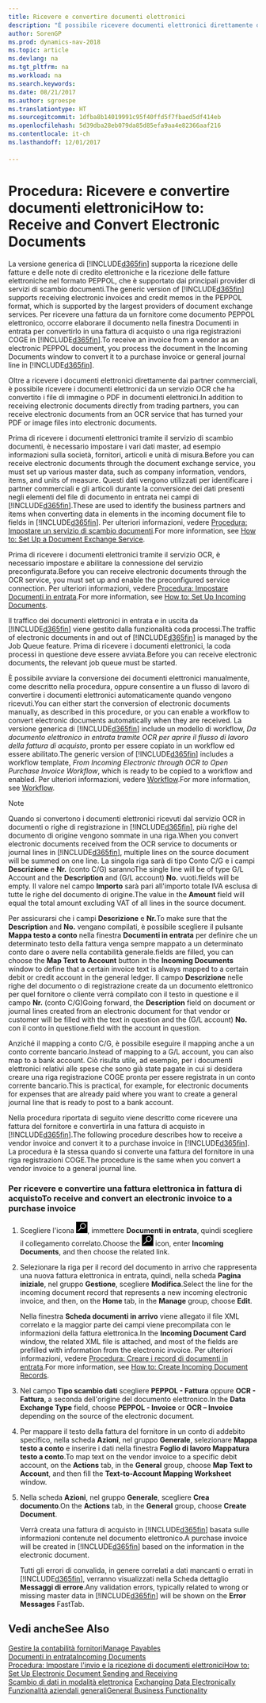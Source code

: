 ```yaml
---
title: Ricevere e convertire documenti elettronici
description: "È possibile ricevere documenti elettronici direttamente da partner commerciali o da un servizio OCR."
author: SorenGP
ms.prod: dynamics-nav-2018
ms.topic: article
ms.devlang: na
ms.tgt_pltfrm: na
ms.workload: na
ms.search.keywords: 
ms.date: 08/21/2017
ms.author: sgroespe
ms.translationtype: HT
ms.sourcegitcommit: 1dfba8b14019991c95f40ffd5f7fbaed5df414eb
ms.openlocfilehash: 5d39dba28eb079da85d85efa9aa4e82366aaf216
ms.contentlocale: it-ch
ms.lasthandoff: 12/01/2017

---
```

# <a name="how-to-receive-and-convert-electronic-documents"></a><span data-ttu-id="4a442-103">Procedura: Ricevere e convertire documenti elettronici</span><span class="sxs-lookup"><span data-stu-id="4a442-103">How to: Receive and Convert Electronic Documents</span></span>
<span data-ttu-id="4a442-104">La versione generica di [!INCLUDE[d365fin](includes/d365fin_md.md)] supporta la ricezione delle fatture e delle note di credito elettroniche e la ricezione delle fatture elettroniche nel formato PEPPOL, che è supportato dai principali provider di servizi di scambio documenti.</span><span class="sxs-lookup"><span data-stu-id="4a442-104">The generic version of [!INCLUDE[d365fin](includes/d365fin_md.md)] supports receiving electronic invoices and credit memos in the PEPPOL format, which is supported by the largest providers of document exchange services.</span></span> <span data-ttu-id="4a442-105">Per ricevere una fattura da un fornitore come documento PEPPOL elettronico, occorre elaborare il documento nella finestra Documenti in entrata per convertirlo in una fattura di acquisto o una riga registrazioni COGE in [!INCLUDE[d365fin](includes/d365fin_md.md)].</span><span class="sxs-lookup"><span data-stu-id="4a442-105">To receive an invoice from a vendor as an electronic PEPPOL document, you process the document in the Incoming Documents window to convert it to a purchase invoice or general journal line in [!INCLUDE[d365fin](includes/d365fin_md.md)].</span></span>

 <span data-ttu-id="4a442-106">Oltre a ricevere i documenti elettronici direttamente dai partner commerciali, è possibile ricevere i documenti elettronici da un servizio OCR che ha convertito i file di immagine o PDF in documenti elettronici.</span><span class="sxs-lookup"><span data-stu-id="4a442-106">In addition to receiving electronic documents directly from trading partners, you can receive electronic documents from an OCR service that has turned your PDF or image files into electronic documents.</span></span>  

 <span data-ttu-id="4a442-107">Prima di ricevere i documenti elettronici tramite il servizio di scambio documenti, è necessario impostare i vari dati master, ad esempio informazioni sulla società, fornitori, articoli e unità di misura.</span><span class="sxs-lookup"><span data-stu-id="4a442-107">Before you can receive electronic documents through the document exchange service, you must set up various master data, such as company information, vendors, items, and units of measure.</span></span> <span data-ttu-id="4a442-108">Questi dati vengono utilizzati per identificare i partner commerciali e gli articoli durante la conversione dei dati presenti negli elementi del file di documento in entrata nei campi di [!INCLUDE[d365fin](includes/d365fin_md.md)].</span><span class="sxs-lookup"><span data-stu-id="4a442-108">These are used to identify the business partners and items when converting data in elements in the incoming document file to fields in [!INCLUDE[d365fin](includes/d365fin_md.md)].</span></span> <span data-ttu-id="4a442-109">Per ulteriori informazioni, vedere [Procedura: Impostare un servizio di scambio documenti](across-how-to-set-up-a-document-exchange-service.md).</span><span class="sxs-lookup"><span data-stu-id="4a442-109">For more information, see [How to: Set Up a Document Exchange Service](across-how-to-set-up-a-document-exchange-service.md).</span></span>  

 <span data-ttu-id="4a442-110">Prima di ricevere i documenti elettronici tramite il servizio OCR, è necessario impostare e abilitare la connessione del servizio preconfigurata.</span><span class="sxs-lookup"><span data-stu-id="4a442-110">Before you can receive electronic documents through the OCR service, you must set up and enable the preconfigured service connection.</span></span> <span data-ttu-id="4a442-111">Per ulteriori informazioni, vedere [Procedura: Impostare Documenti in entrata](across-how-setup-income-documents.md).</span><span class="sxs-lookup"><span data-stu-id="4a442-111">For more information, see [How to: Set Up Incoming Documents](across-how-setup-income-documents.md).</span></span>  

 <span data-ttu-id="4a442-112">Il traffico dei documenti elettronici in entrata e in uscita da [!INCLUDE[d365fin](includes/d365fin_md.md)] viene gestito dalla funzionalità coda processi.</span><span class="sxs-lookup"><span data-stu-id="4a442-112">The traffic of electronic documents in and out of [!INCLUDE[d365fin](includes/d365fin_md.md)] is managed by the Job Queue feature.</span></span> <span data-ttu-id="4a442-113">Prima di ricevere i documenti elettronici, la coda processi in questione deve essere avviata.</span><span class="sxs-lookup"><span data-stu-id="4a442-113">Before you can receive electronic documents, the relevant job queue must be started.</span></span>  

 <span data-ttu-id="4a442-114">È possibile avviare la conversione dei documenti elettronici manualmente, come descritto nella procedura, oppure consentire a un flusso di lavoro di convertire i documenti elettronici automaticamente quando vengono ricevuti.</span><span class="sxs-lookup"><span data-stu-id="4a442-114">You can either start the conversion of electronic documents manually, as described in this procedure, or you can enable a workflow to convert electronic documents automatically when they are received.</span></span> <span data-ttu-id="4a442-115">La versione generica di [!INCLUDE[d365fin](includes/d365fin_md.md)] include un modello di workflow, *Da documento elettronico in entrata tramite OCR per aprire il flusso di lavoro della fattura di acquisto*, pronto per essere copiato in un workflow ed essere abilitato.</span><span class="sxs-lookup"><span data-stu-id="4a442-115">The generic version of [!INCLUDE[d365fin](includes/d365fin_md.md)] includes a workflow template, *From Incoming Electronic through OCR to Open Purchase Invoice Workflow*, which is ready to be copied to a workflow and enabled.</span></span> <span data-ttu-id="4a442-116">Per ulteriori informazioni, vedere [Workflow](across-workflow.md).</span><span class="sxs-lookup"><span data-stu-id="4a442-116">For more information, see [Workflow](across-workflow.md).</span></span>  

> [!NOTE]  
>  <span data-ttu-id="4a442-117">Quando si convertono i documenti elettronici ricevuti dal servizio OCR in documenti o righe di registrazione in [!INCLUDE[d365fin](includes/d365fin_md.md)], più righe del documento di origine vengono sommate in una riga.</span><span class="sxs-lookup"><span data-stu-id="4a442-117">When you convert electronic documents received from the OCR service to documents or journal lines in [!INCLUDE[d365fin](includes/d365fin_md.md)], multiple lines on the source document will be summed on one line.</span></span> <span data-ttu-id="4a442-118">La singola riga sarà di tipo Conto C/G e i campi **Descrizione** e **Nr.** (conto C/G) saranno</span><span class="sxs-lookup"><span data-stu-id="4a442-118">The single line will be of type G/L Account and the **Description** and (G/L account) **No.**</span></span> <span data-ttu-id="4a442-119">vuoti.</span><span class="sxs-lookup"><span data-stu-id="4a442-119">fields will be empty.</span></span> <span data-ttu-id="4a442-120">Il valore nel campo **Importo** sarà pari all'importo totale IVA esclusa di tutte le righe del documento di origine.</span><span class="sxs-lookup"><span data-stu-id="4a442-120">The value in the **Amount** field will equal the total amount excluding VAT of all lines in the source document.</span></span>  
>   
>  <span data-ttu-id="4a442-121">Per assicurarsi che i campi **Descrizione** e **Nr.**</span><span class="sxs-lookup"><span data-stu-id="4a442-121">To make sure that the **Description** and **No.**</span></span> <span data-ttu-id="4a442-122">vengano compilati, è possibile scegliere il pulsante **Mappa testo a conto** nella finestra **Documenti in entrata** per definire che un determinato testo della fattura venga sempre mappato a un determinato conto dare o avere nella contabilità generale.</span><span class="sxs-lookup"><span data-stu-id="4a442-122">fields are filled, you can choose the **Map Text to Account** button in the **Incoming Documents** window to define that a certain invoice text is always mapped to a certain debit or credit account in the general ledger.</span></span> <span data-ttu-id="4a442-123">Il campo **Descrizione** nelle righe del documento o di registrazione create da un documento elettronico per quel fornitore o cliente verrà compilato con il testo in questione e il campo **Nr.** (conto C/G)</span><span class="sxs-lookup"><span data-stu-id="4a442-123">Going forward, the **Description** field on document or journal lines created from an electronic document for that vendor or customer will be filled with the text in question and the (G/L account) **No.**</span></span> <span data-ttu-id="4a442-124">con il conto in questione.</span><span class="sxs-lookup"><span data-stu-id="4a442-124">field with the account in question.</span></span>  
>   
>  <span data-ttu-id="4a442-125">Anziché il mapping a conto C/G, è possibile eseguire il mapping anche a un conto corrente bancario.</span><span class="sxs-lookup"><span data-stu-id="4a442-125">Instead of mapping to a G/L account, you can also map to a bank account.</span></span> <span data-ttu-id="4a442-126">Ciò risulta utile, ad esempio, per i documenti elettronici relativi alle spese che sono già state pagate in cui si desidera creare una riga registrazione COGE pronta per essere registrata in un conto corrente bancario.</span><span class="sxs-lookup"><span data-stu-id="4a442-126">This is practical, for example, for electronic documents for expenses that are already paid where you want to create a general journal line that is ready to post to a bank account.</span></span>  

 <span data-ttu-id="4a442-127">Nella procedura riportata di seguito viene descritto come ricevere una fattura del fornitore e convertirla in una fattura di acquisto in [!INCLUDE[d365fin](includes/d365fin_md.md)].</span><span class="sxs-lookup"><span data-stu-id="4a442-127">The following procedure describes how to receive a vendor invoice and convert it to a purchase invoice in [!INCLUDE[d365fin](includes/d365fin_md.md)].</span></span> <span data-ttu-id="4a442-128">La procedura è la stessa quando si converte una fattura del fornitore in una riga registrazioni COGE.</span><span class="sxs-lookup"><span data-stu-id="4a442-128">The procedure is the same when you convert a vendor invoice to a general journal line.</span></span>  

### <a name="to-receive-and-convert-an-electronic-invoice-to-a-purchase-invoice"></a><span data-ttu-id="4a442-129">Per ricevere e convertire una fattura elettronica in fattura di acquisto</span><span class="sxs-lookup"><span data-stu-id="4a442-129">To receive and convert an electronic invoice to a purchase invoice</span></span>  

1.  <span data-ttu-id="4a442-130">Scegliere l'icona ![Cerca pagina o report](media/ui-search/search_small.png "icona Cerca pagina o report"), immettere **Documenti in entrata**, quindi scegliere il collegamento correlato.</span><span class="sxs-lookup"><span data-stu-id="4a442-130">Choose the ![Search for Page or Report](media/ui-search/search_small.png "Search for Page or Report icon") icon, enter **Incoming Documents**, and then choose the related link.</span></span>  

2.  <span data-ttu-id="4a442-131">Selezionare la riga per il record del documento in arrivo che rappresenta una nuova fattura elettronica in entrata, quindi, nella scheda **Pagina iniziale**, nel gruppo **Gestione**, scegliere **Modifica**.</span><span class="sxs-lookup"><span data-stu-id="4a442-131">Select the line for the incoming document record that represents a new incoming electronic invoice, and then, on the **Home** tab, in the **Manage** group, choose **Edit**.</span></span>  

     <span data-ttu-id="4a442-132">Nella finestra **Scheda documenti in arrivo** viene allegato il file XML correlato e la maggior parte dei campi viene precompilata con le informazioni della fattura elettronica.</span><span class="sxs-lookup"><span data-stu-id="4a442-132">In the **Incoming Document Card** window, the related XML file is attached, and most of the fields are prefilled with information from the electronic invoice.</span></span> <span data-ttu-id="4a442-133">Per ulteriori informazioni, vedere [Procedura: Creare i record di documenti in entrata](across-how-create-income-document-records.md).</span><span class="sxs-lookup"><span data-stu-id="4a442-133">For more information, see [How to: Create Incoming Document Records](across-how-create-income-document-records.md).</span></span>  

3.  <span data-ttu-id="4a442-134">Nel campo **Tipo scambio dati** scegliere **PEPPOL - Fattura** oppure **OCR - Fattura**, a seconda dell'origine del documento elettronico.</span><span class="sxs-lookup"><span data-stu-id="4a442-134">In the **Data Exchange Type** field, choose **PEPPOL - Invoice** or **OCR – Invoice** depending on the source of the electronic document.</span></span>  

4.  <span data-ttu-id="4a442-135">Per mappare il testo della fattura del fornitore in un conto di addebito specifico, nella scheda **Azioni**, nel gruppo **Generale**, selezionare **Mappa testo a conto** e inserire i dati nella finestra **Foglio di lavoro Mappatura testo a conto**.</span><span class="sxs-lookup"><span data-stu-id="4a442-135">To map text on the vendor invoice to a specific debit account, on the **Actions** tab, in the **General** group, choose **Map Text to Account**, and then fill the **Text-to-Account Mapping Worksheet** window.</span></span>  

5.  <span data-ttu-id="4a442-136">Nella scheda **Azioni**, nel gruppo **Generale**, scegliere **Crea documento**.</span><span class="sxs-lookup"><span data-stu-id="4a442-136">On the **Actions** tab, in the **General** group, choose **Create Document**.</span></span>  

     <span data-ttu-id="4a442-137">Verrà creata una fattura di acquisto in [!INCLUDE[d365fin](includes/d365fin_md.md)] basata sulle informazioni contenute nel documento elettronico.</span><span class="sxs-lookup"><span data-stu-id="4a442-137">A purchase invoice will be created in [!INCLUDE[d365fin](includes/d365fin_md.md)] based on the information in the electronic document.</span></span>  

     <span data-ttu-id="4a442-138">Tutti gli errori di convalida, in genere correlati a dati mancanti o errati in [!INCLUDE[d365fin](includes/d365fin_md.md)], verranno visualizzati nella Scheda dettaglio **Messaggi di errore**.</span><span class="sxs-lookup"><span data-stu-id="4a442-138">Any validation errors, typically related to wrong or missing master data in [!INCLUDE[d365fin](includes/d365fin_md.md)] will be shown on the **Error Messages** FastTab.</span></span>  

## <a name="see-also"></a><span data-ttu-id="4a442-139">Vedi anche</span><span class="sxs-lookup"><span data-stu-id="4a442-139">See Also</span></span>  
[<span data-ttu-id="4a442-140">Gestire la contabilità fornitori</span><span class="sxs-lookup"><span data-stu-id="4a442-140">Manage Payables</span></span>](payables-manage-payables.md)  
[<span data-ttu-id="4a442-141">Documenti in entrata</span><span class="sxs-lookup"><span data-stu-id="4a442-141">Incoming Documents</span></span>](across-income-documents.md)  
[<span data-ttu-id="4a442-142">Procedura: Impostare l'invio e la ricezione di documenti elettronici</span><span class="sxs-lookup"><span data-stu-id="4a442-142">How to: Set Up Electronic Document Sending and Receiving</span></span>](across-how-to-set-up-electronic-document-sending-and-receiving.md)  
<span data-ttu-id="4a442-143">[Scambio di dati in modalità elettronica](across-data-exchange.md) </span><span class="sxs-lookup"><span data-stu-id="4a442-143">[Exchanging Data Electronically](across-data-exchange.md) </span></span>  
[<span data-ttu-id="4a442-144">Funzionalità aziendali generali</span><span class="sxs-lookup"><span data-stu-id="4a442-144">General Business Functionality</span></span>](ui-across-business-areas.md)  


